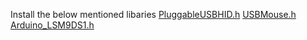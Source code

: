 Install the below mentioned libaries
[PluggableUSBHID.h](https://www.arduino.cc/reference/en/libraries/usbhid/)
[USBMouse.h](https://www.arduino.cc/reference/en/language/functions/usb/mouse/)
[Arduino_LSM9DS1.h](https://www.arduino.cc/reference/en/libraries/arduino_lsm9ds1/)
